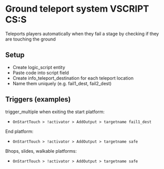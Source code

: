 # Ground teleport system VSCRIPT CS:S

Teleports players automatically when they fail a stage by checking if they are touching the ground

## Setup

- Create logic_script entity
- Paste code into script field
- Create info_teleport_destination for each teleport location
- Name them uniquely (e.g. fail1_dest, fail2_dest)

## Triggers (examples)

trigger_multiple when exiting the start platform:
- ```OnStartTouch > !activator > AddOutput > targetname fail1_dest```

End platform:
- ```OnStartTouch > !activator > AddOutput > targetname safe```

Bhops, slides, walkable platforms:
- ```OnStartTouch > !activator > AddOutput > targetname safe```
